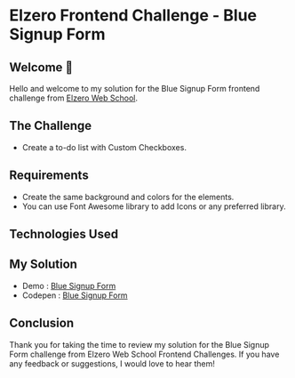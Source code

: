 # Elzero Frontend Challenge - Blue Signup Form

## Welcome 👋

Hello and welcome to my solution for the Blue Signup Form frontend challenge from [Elzero Web School](https://elzero.org/category/challenges/front-end-challenges/).

## The Challenge

- Create a to-do list with Custom Checkboxes.

## Requirements

- Create the same background and colors for the elements.
- You can use Font Awesome library to add Icons or any preferred library.

## Technologies Used

## My Solution

- Demo : [Blue Signup Form](https://mouatezbenariba.github.io/Elzero-Frontend-Challenges/blue-signup-form/)
- Codepen : [Blue Signup Form](https://codepen.io/mouatezbenariba/pen/jOZdLxz)

## Conclusion

Thank you for taking the time to review my solution for the Blue Signup Form challenge from Elzero Web School Frontend Challenges. If you have any feedback or suggestions, I would love to hear them!
